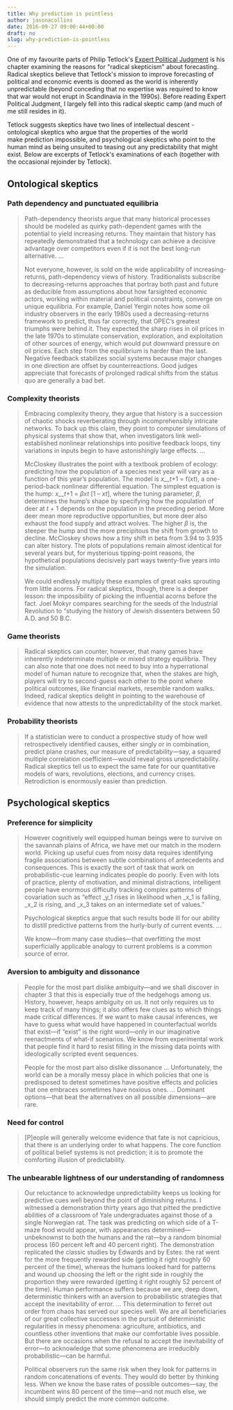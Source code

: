 ```yaml
---
title: Why prediction is pointless
author: jasonacollins
date: 2016-09-27 09:00:44+00:00
draft: no
slug: why-prediction-is-pointless
---
```


One of my favourite parts of Philip Tetlock's [Expert Political Judgment](https://www.jasoncollins.blog/tetlocks-expert-political-judgment-how-good-is-it-how-can-we-know/) is his chapter examining the reasons for "radical skepticism" about forecasting. Radical skeptics believe that Tetlock's mission to improve forecasting of political and economic events is doomed as the world is inherently unpredictable (beyond conceding that no expertise was required to know that war would not erupt in Scandinavia in the 1990s). Before reading Expert Political Judgment, I largely fell into this radical skeptic camp (and much of me still resides in it).

Tetlock suggests skeptics have two lines of intellectual descent - ontological skeptics who argue that the properties of the world make prediction impossible, and psychological skeptics who point to the human mind as being unsuited to teasing out any predictability that might exist. Below are excerpts of Tetlock's examinations of each (together with the occasional rejoinder by Tetlock).

## Ontological skeptics

### Path dependency and punctuated equilibria

>Path-dependency theorists argue that many historical processes should be modeled as quirky path-dependent games with the potential to yield increasing returns. They maintain that history has repeatedly demonstrated that a technology can achieve a decisive advantage over competitors even if it is not the best long-run alternative. ...
>
>Not everyone, however, is sold on the wide applicability of increasing-returns, path-dependency views of history. Traditionalists subscribe to decreasing-returns approaches that portray both past and future as deducible from assumptions about how farsighted economic actors, working within material and political constraints, converge on unique equilibria. For example, Daniel Yergin notes how some oil industry observers in the early 1980s used a decreasing-returns framework to predict, thus far correctly, that OPEC’s greatest triumphs were behind it. They expected the sharp rises in oil prices in the late 1970s to stimulate conservation, exploration, and exploitation of other sources of energy, which would put downward pressure on oil prices. Each step from the equilibrium is harder than the last. Negative feedback stabilizes social systems because major changes in one direction are offset by counterreactions. Good judges appreciate that forecasts of prolonged radical shifts from the status quo are generally a bad bet.

### Complexity theorists

>Embracing complexity theory, they argue that history is a succession of chaotic shocks reverberating through incomprehensibly intricate networks. To back up this claim, they point to computer simulations of physical systems that show that, when investigators link well-established nonlinear relationships into positive feedback loops, tiny variations in inputs begin to have astonishingly large effects. ...
>
>McCloskey illustrates the point with a textbook problem of ecology: predicting how the population of a species next year will vary as a function of this year’s population. The model is _x__t_+1 = f(_xt_), a one-period-back nonlinear differential equation. The simplest equation is the hump: _x__t_+1 = _βxt_ [1 – _xt_], where the tuning parameter, _β_, determines the hump’s shape by specifying how the population of deer at _t_ + 1 depends on the population in the preceding period. More deer mean more reproductive opportunities, but more deer also exhaust the food supply and attract wolves. The higher _β_ is, the steeper the hump and the more precipitous the shift from growth to decline. McCloskey shows how a tiny shift in beta from 3.94 to 3.935 can alter history. The plots of populations remain almost identical for several years but, for mysterious tipping-point reasons, the hypothetical populations decisively part ways twenty-five years into the simulation.
>
>We could endlessly multiply these examples of great oaks sprouting from little acorns. For radical skeptics, though, there is a deeper lesson: the impossibility of picking the influential acorns before the fact. Joel Mokyr compares searching for the seeds of the Industrial Revolution to “studying the history of Jewish dissenters between 50 A.D. and 50 B.C.

### Game theorists

>Radical skeptics can counter, however, that many games have inherently indeterminate multiple or mixed strategy equilibria. They can also note that one does not need to buy into a hyperrational model of human nature to recognize that, when the stakes are high, players will try to second-guess each other to the point where political outcomes, like financial markets, resemble random walks. Indeed, radical skeptics delight in pointing to the warehouse of evidence that now attests to the unpredictability of the stock market.

### Probability theorists

>If a statistician were to conduct a prospective study of how well retrospectively identified causes, either singly or in combination, predict plane crashes, our measure of predictability—say, a squared multiple correlation coefficient—would reveal gross unpredictability. Radical skeptics tell us to expect the same fate for our quantitative models of wars, revolutions, elections, and currency crises. Retrodiction is enormously easier than prediction.

## Psychological skeptics

### Preference for simplicity

>However cognitively well equipped human beings were to survive on the savannah plains of Africa, we have met our match in the modern world. Picking up useful cues from noisy data requires identifying fragile associations between subtle combinations of antecedents and consequences. This is exactly the sort of task that work on probabilistic-cue learning indicates people do poorly. Even with lots of practice, plenty of motivation, and minimal distractions, intelligent people have enormous difficulty tracking complex patterns of covariation such as “effect _y_1 rises in likelihood when _x_1 is falling, _x_2 is rising, and _x_3 takes on an intermediate set of values.”
>
>Psychological skeptics argue that such results bode ill for our ability to distill predictive patterns from the hurly-burly of current events. ...
>
>We know—from many case studies—that overfitting the most superficially applicable analogy to current problems is a common source of error.

### Aversion to ambiguity and dissonance

>People for the most part dislike ambiguity—and we shall discover in chapter 3 that this is especially true of the hedgehogs among us. History, however, heaps ambiguity on us. It not only requires us to keep track of many things; it also offers few clues as to which things made critical differences. If we want to make causal inferences, we have to guess what would have happened in counterfactual worlds that exist—if “exist” is the right word—only in our imaginative reenactments of what-if scenarios. We know from experimental work that people find it hard to resist filling in the missing data points with ideologically scripted event sequences.
>
>People for the most part also dislike dissonance ... Unfortunately, the world can be a morally messy place in which policies that one is predisposed to detest sometimes have positive effects and policies that one embraces sometimes have noxious ones. ... Dominant options—that beat the alternatives on all possible dimensions—are rare.

### Need for control

>[P]eople will generally welcome evidence that fate is not capricious, that there is an underlying order to what happens. The core function of political belief systems is not prediction; it is to promote the comforting illusion of predictability.

### The unbearable lightness of our understanding of randomness

>Our reluctance to acknowledge unpredictability keeps us looking for predictive cues well beyond the point of diminishing returns. I witnessed a demonstration thirty years ago that pitted the predictive abilities of a classroom of Yale undergraduates against those of a single Norwegian rat. The task was predicting on which side of a T-maze food would appear, with appearances determined—unbeknownst to both the humans and the rat—by a random binomial process (60 percent left and 40 percent right). The demonstration replicated the classic studies by Edwards and by Estes: the rat went for the more frequently rewarded side (getting it right roughly 60 percent of the time), whereas the humans looked hard for patterns and wound up choosing the left or the right side in roughly the proportion they were rewarded (getting it right roughly 52 percent of the time). Human performance suffers because we are, deep down, deterministic thinkers with an aversion to probabilistic strategies that accept the inevitability of error. ... This determination to ferret out order from chaos has served our species well. We are all beneficiaries of our great collective successes in the pursuit of deterministic regularities in messy phenomena: agriculture, antibiotics, and countless other inventions that make our comfortable lives possible. But there are occasions when the refusal to accept the inevitability of error—to acknowledge that some phenomena are irreducibly probabilistic—can be harmful.
>
>Political observers run the same risk when they look for patterns in random concatenations of events. They would do better by thinking less. When we know the base rates of possible outcomes—say, the incumbent wins 80 percent of the time—and not much else, we should simply predict the more common outcome.
